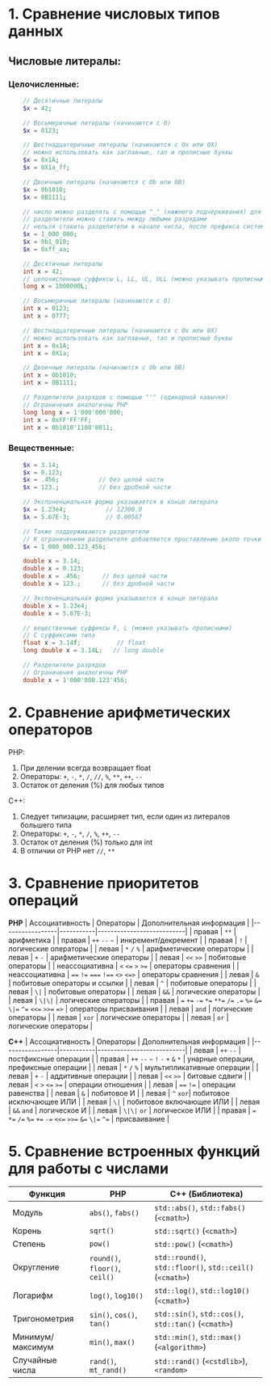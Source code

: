 # 1. Сравнение числовых типов данных
## Числовые литералы:
### Целочисленные:
```php
    // Десятичные литералы
    $x = 42;

    // Восьмеричные литералы (начинаются с 0)
    $x = 0123;

    // Шестнадцатеричные литералы (начинаются с 0x или 0X)
    // можно использовать как заглавные, тап и прописные буквы
    $x = 0x1A;          
    $x = 0X1a_ff;         

    // Двоичные литералы (начинаются с 0b или 0B)
    $x = 0b1010;
    $x = 0B1111;

    // число можно разделять с помощью "_" (нижнего подчёркивания) для большей читаемости
    // разделители можно ставить между любыми разрядами
    // нельзя ставить разделители в начале числа, после префикса системы счисления и в конце числа
    $x = 1_000_000;
    $x = 0b1_010;
    $x = 0xff_aa;
```

```cpp
    // Десятичные литералы
    int x = 42;
    // целочисленные суффиксы L, LL, UL, ULL (можно указывать прописными)
    long x = 1000000L;

    // Восьмеричные литералы (начинаются с 0)
    int x = 0123;
    int x = 0777;

    // Шестнадцатеричные литералы (начинаются с 0x или 0X)
    // можно использовать как заглавные, тап и прописные буквы
    int x = 0x1A;
    int x = 0X1a;

    // Двоичные литералы (начинаются с 0b или 0B)
    int x = 0b1010;
    int x = 0B1111;

    // Разделители разрядов c помощью "'" (одинарной кавычки)
    // Ограничения аналогичны PHP
    long long x = 1'000'000'000;
    int x = 0xFF'FF'FF;
    int x = 0b1010'1100'0011;
```

### Вещественные:
```php
    $x = 3.14;
    $x = 0.123;
    $x = .456;           // без целой части
    $x = 123.;           // без дробной части

    // Экспоненциальная форма указывается в конце литерала
    $x = 1.23e4;           // 12300.0
    $x = 5.67E-3;          // 0.00567

    // Также поддерживаются разделители
    // К ограничениям разделителя добавляется проставление около точки .
    $x = 1_000_000.123_456;
```

```cpp
    double x = 3.14;
    double x = 0.123;
    double x = .456;      // без целой части
    double x = 123.;      // без дробной части

    // Экспоненциальная форма указывается в конце литерала
    double x = 1.23e4;
    double x = 5.67E-3;

    // вещественные суффиксы F, L (можно указывать прописными)
    // С суффиксами типа
    float x = 3.14f;          // float
    long double x = 3.14L;   // long double

    // Разделители разрядов
    // Ограничения аналогичны PHP
    double x = 1'000'000.123'456;
```

# 2. Сравнение арифметических операторов
PHP:
1. При делении всегда возвращает float
2. Операторы: `+`, `-`, `*`, `/`, `//`, `%`, `**`, `++`, `--`
3. Остаток от деления (%) для любых типов

C++:
1. Следует типизации, расширяет тип, если один из литералов большего типа
2. Операторы: `+`, `-`, `*`, `/`, `%`, `++`, `--`
3. Остаток от деления (%) только для int
4. В отличии от PHP нет `//`, `**`

# 3. Сравнение приоритетов операций

**PHP**
| Ассоциативность | Операторы | Дополнительная информация |
|-----------------|-----------|---------------------------|
| правая | `**` | арифметика |
| правая | `++` `--` `~` | инкремент/декремент |
| правая | `!` | логические операторы |
| левая | `*` `/` `%` | арифметические операторы |
| левая | `+` `-` | арифметические операторы |
| левая | `<<` `>>` | побитовые операторы |
| неассоциативна | `<` `<=` `>` `>=` | операторы сравнения |
| неассоциативна | `==` `!=` `===` `!==` `<>` `<=>` | операторы сравнения |
| левая | `&` | побитовые операторы и ссылки |
| левая | `^` | побитовые операторы |
| левая | `\|` | побитовые операторы |
| левая | `&&` | логические операторы |
| левая | `\|\|` | логические операторы |
| правая | `=` `+=` `-=` `*=` `**=` `/=` `.=` `%=` `&=` `\|=` `^=` `<<=` `>>=` `=>` | операторы присваивания |
| левая | `and` | логические операторы |
| левая | `xor` | логические операторы |
| левая | `or` | логические операторы |

**С++**
| Ассоциативность | Операторы | Дополнительная информация |
|-----------------|-----------|---------------------------|
| левая | `++` `--` | постфиксные операции |
| правая | `++` `--` `~` `!` `-` `+` `&` `*` | унарные операции, префиксные операции |
| левая | `*` `/` `%` | мультипликативные операции |
| левая | `+` `-` | аддитивные операции |
| левая | `<<` `>>` | битовые сдвиги |
| левая | `<` `>` `<=` `>=` | операции отношения |
| левая | `==` `!=` | операции равенства |
| левая | `&` | побитовое И |
| левая | `^` `xor`| побитовое исключающее ИЛИ |
| левая | `\|` | побитовое включающее ИЛИ |
| левая | `&&` `and` | логическое И |
| левая | `\|\|` `or` | логическое ИЛИ |
| правая | `=` `*=` `/=` `%=` `+=` `-=` `<<=` `>>=` `&=` `\|=` `^=` | присваивание |

# 5. Сравнение встроенных функций для работы с числами

| Функция | PHP | C++ (Библиотека) |
|---------|-----|------------------|
| Модуль | `abs()`, `fabs()` | `std::abs()`, `std::fabs()` (`<cmath>`) |
| Корень | `sqrt()` | `std::sqrt()` (`<cmath>`) |
| Степень | `pow()` | `std::pow()` (`<cmath>`) |
| Округление | `round()`, `floor()`, `ceil()` | `std::round()`, `std::floor()`, `std::ceil()` (`<cmath>`) |
| Логарифм | `log()`, `log10()` | `std::log()`, `std::log10()` (`<cmath>`) |
| Тригонометрия | `sin()`, `cos()`, `tan()` | `std::sin()`, `std::cos()`, `std::tan()` (`<cmath>`) |
| Минимум/максимум | `min()`, `max()` | `std::min()`, `std::max()` (`<algorithm>`) |
| Случайные числа | `rand()`, `mt_rand()` | `std::rand()` (`<cstdlib>`), `<random>` |